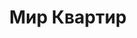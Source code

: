 --- 
title: "Мир Квартир" 
site: "www.mir-kv.com" 
town: "Севастополь" 
tel: ["+38(0692)945712, +380504247073, +380504247072"] 
address: "Россия, АР Крым, г. Севастополь, ул. Карантинная, 27" 
mail: "mir-kv@inbox.ru" 
--- 